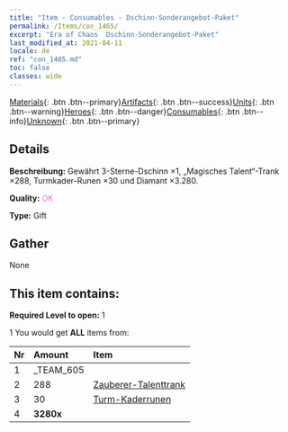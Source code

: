 ```yaml
---
title: "Item - Consumables - Dschinn-Sonderangebot-Paket"
permalink: /Items/con_1465/
excerpt: "Era of Chaos  Dschinn-Sonderangebot-Paket"
last_modified_at: 2021-04-11
locale: de
ref: "con_1465.md"
toc: false
classes: wide
---
```

 [Materials](/de/Items/){: .btn .btn--primary}[Artifacts](/de/Items/Artifacts/){: .btn .btn--success}[Units](/de/Items/Units/){: .btn .btn--warning}[Heroes](/de/Items/Heroes/){: .btn .btn--danger}[Consumables](/de/Items/Consumables/){: .btn .btn--info}[Unknown](/de/Items/Unknown/){: .btn .btn--primary}

## Details
 **Beschreibung:** Gewährt 3-Sterne-Dschinn ×1, „Magisches Talent“-Trank ×288, Turmkader-Runen ×30 und Diamant ×3.280.

 **Quality:** <span style="color: #DA70D6">OK</span>

 **Type:** Gift

## Gather

  None

## This item contains:

 **Required Level to open:** 1

 1 You would get **ALL** items  from:

  | Nr | Amount |     Item    |
  |:---|:-------|:------------|
  | 1 | _TEAM_605 | 
  | 2 | 288 | [Zauberer-Talenttrank](/de/Items/con_790/) | 
  | 3 | 30 | [Turm-Kaderrunen](/de/Items/con_785/) | 
  | 4 |  **3280x** | <i class="fas fa-gem"/> |  | 
